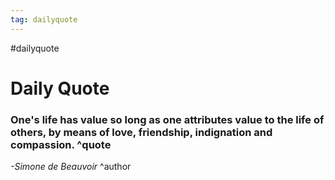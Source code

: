 ```yaml
---
tag: dailyquote
---
```


#dailyquote

# Daily Quote

### One's life has value so long as one attributes value to the life of others, by means of love, friendship, indignation and compassion. ^quote
*-Simone de Beauvoir* ^author
